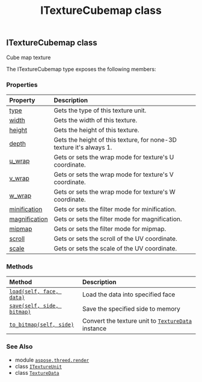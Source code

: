﻿---
title: ITextureCubemap class
second_title: Aspose.3D for Python via .NET API References
description: 
type: docs
weight: 180
url: /python-net/aspose.threed.render/itexturecubemap/
is_root: false
---

## ITextureCubemap class

Cube map texture



The ITextureCubemap type exposes the following members:

### Properties
| Property | Description |
| :- | :- |
| [type](/3d/python-net/aspose.threed.render/itexturecubemap/type) | Gets the type of this texture unit. |
| [width](/3d/python-net/aspose.threed.render/itexturecubemap/width) | Gets the width of this texture. |
| [height](/3d/python-net/aspose.threed.render/itexturecubemap/height) | Gets the height of this texture. |
| [depth](/3d/python-net/aspose.threed.render/itexturecubemap/depth) | Gets the height of this texture, for none-3D texture it's always 1. |
| [u_wrap](/3d/python-net/aspose.threed.render/itexturecubemap/u_wrap) | Gets or sets the wrap mode for texture's U coordinate. |
| [v_wrap](/3d/python-net/aspose.threed.render/itexturecubemap/v_wrap) | Gets or sets the wrap mode for texture's V coordinate. |
| [w_wrap](/3d/python-net/aspose.threed.render/itexturecubemap/w_wrap) | Gets or sets the wrap mode for texture's W coordinate. |
| [minification](/3d/python-net/aspose.threed.render/itexturecubemap/minification) | Gets or sets the filter mode for minification. |
| [magnification](/3d/python-net/aspose.threed.render/itexturecubemap/magnification) | Gets or sets the filter mode for magnification. |
| [mipmap](/3d/python-net/aspose.threed.render/itexturecubemap/mipmap) | Gets or sets the filter mode for mipmap. |
| [scroll](/3d/python-net/aspose.threed.render/itexturecubemap/scroll) | Gets or sets the scroll of the UV coordinate. |
| [scale](/3d/python-net/aspose.threed.render/itexturecubemap/scale) | Gets or sets the scale of the UV coordinate. |


### Methods
| Method | Description |
| :- | :- |
| [`load(self, face, data)`](/3d/python-net/aspose.threed.render/itexturecubemap/load/#aspose.threed.render.cubeface-aspose.threed.render.texturedata) | Load the data into specified face |
| [`save(self, side, bitmap)`](/3d/python-net/aspose.threed.render/itexturecubemap/save/#aspose.threed.render.cubeface-aspose.threed.render.texturedata) | Save the specified side to memory |
| [`to_bitmap(self, side)`](/3d/python-net/aspose.threed.render/itexturecubemap/to_bitmap/#aspose.threed.render.cubeface) | Convert the texture unit to [`TextureData`](/3d/python-net/aspose.threed.render/texturedata) instance |



### See Also
* module [`aspose.threed.render`](..)
* class [`ITextureUnit`](/3d/python-net/aspose.threed.render/itextureunit)
* class [`TextureData`](/3d/python-net/aspose.threed.render/texturedata)

